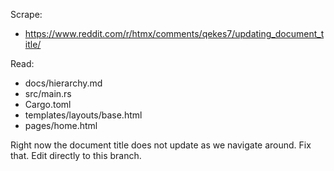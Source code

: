 Scrape:
- https://www.reddit.com/r/htmx/comments/qekes7/updating_document_title/

Read:
- docs/hierarchy.md
- src/main.rs
- Cargo.toml
- templates/layouts/base.html
- pages/home.html

Right now the document title does not update as we navigate around. Fix that. Edit directly to this branch.

